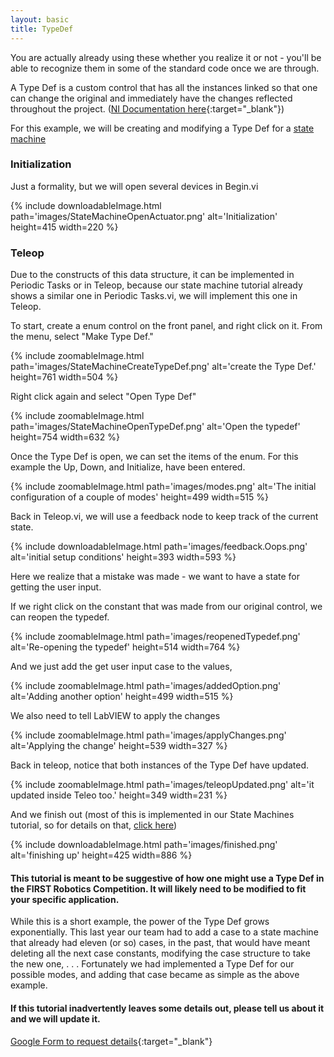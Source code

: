 ```yaml
---
layout: basic
title: TypeDef
---
```



You are actually already using these whether you realize it or not - you'll be able to recognize them in some of the standard code once we are through.

A Type Def is a custom control that has all the instances linked so that one can change the original and immediately have the changes reflected throughout the project.&nbsp;([NI Documentation here](http://zone.ni.com/reference/en-XX/help/371361H-01/lvhowto/creating_type_defs/){:target="_blank"})

For this example, we will be creating and modifying a Type Def for a [state machine](/tutorials/state-machine/)

### Initialization

Just a formality, but we will open several devices in Begin.vi

{% include downloadableImage.html path='images/StateMachineOpenActuator.png' alt='Initialization' height=415 width=220 %}

### Teleop

Due to the constructs of this data structure, it can be implemented in Periodic Tasks or in Teleop, because our state machine tutorial already shows a similar one in Periodic Tasks.vi, we will implement this one in Teleop.

To start, create a enum control on the front panel, and right click on it. From the menu, select "Make Type Def."

{% include zoomableImage.html path='images/StateMachineCreateTypeDef.png' alt='create the Type Def.' height=761 width=504 %}

Right click again and select "Open Type Def"

{% include zoomableImage.html path='images/StateMachineOpenTypeDef.png' alt='Open the typedef' height=754 width=632 %}


Once the Type Def is open, we can set the items of the enum. For this example the Up, Down, and Initialize, have been entered.

{% include zoomableImage.html path='images/modes.png' alt='The initial configuration of a couple of modes' height=499 width=515 %}

Back in Teleop.vi, we will use a feedback node to keep track of the current state.

{% include downloadableImage.html path='images/feedback.Oops.png' alt='initial setup conditions' height=393 width=593 %}

Here we realize that a mistake was made - we want to have a state for getting the user input.

If we right click on the constant that was made from our original control, we can reopen the typedef.

{% include zoomableImage.html path='images/reopenedTypedef.png' alt='Re-opening the typedef' height=514 width=764 %}


And we just add the get user input case to the values,

{% include zoomableImage.html path='images/addedOption.png' alt='Adding another option' height=499 width=515 %}


We also need to tell LabVIEW to apply the changes

{% include zoomableImage.html path='images/applyChanges.png' alt='Applying the change' height=539 width=327 %}

Back in teleop, notice that both instances of the Type Def have updated.

{% include zoomableImage.html path='images/teleopUpdated.png' alt='it updated inside Teleo too.' height=349 width=231 %}


And we finish out (most of this is implemented in our State Machines tutorial, so for details on that, [click here](/tutorials/state-machine/))

{% include downloadableImage.html path='images/finished.png' alt='finishing up' height=425 width=886 %}


#### This tutorial is meant to be suggestive of how one might use a Type Def in the FIRST Robotics Competition. It will likely need to be modified to fit your specific application.

While this is a short example, the power of the Type Def grows exponentially. This last year our team had to add a case to a state machine that already had eleven (or so) cases, in the past, that would have meant deleting all the next case constants, modifying the case structure to take the new one, . . . Fortunately we had implemented a Type Def for our possible modes, and adding that case became as simple as the above example.

#### If this tutorial inadvertently leaves some details out, please tell us about it and we will update it.

[Google Form to request details](https://docs.google.com/forms/d/1IFFYDrJ7nq8cMuUK5Py9xQ8ztbp9hwLU4hM5a1MSkvs/viewform?usp=send_form){:target="_blank"}
